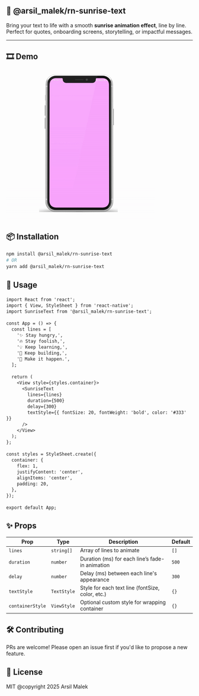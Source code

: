 ## 🌅 @arsil_malek/rn-sunrise-text

Bring your text to life with a smooth **sunrise animation effect**, line by line.  
Perfect for quotes, onboarding screens, storytelling, or impactful messages.

---

## 🎞 Demo
![Toast Demo](https://github.com/CodArsh/rn-sunrise-text/blob/master/assets/demo.gif)

## 📦 Installation

```bash
npm install @arsil_malek/rn-sunrise-text
# OR
yarn add @arsil_malek/rn-sunrise-text
```

## 🚀 Usage
``` tsx
import React from 'react';
import { View, StyleSheet } from 'react-native';
import SunriseText from '@arsil_malek/rn-sunrise-text';

const App = () => {
  const lines = [
    '✨ Stay hungry,',
    '🔥 Stay foolish,',
    '💡 Keep learning,',
    '🚀 Keep building,',
    '🌈 Make it happen.',
  ];

  return (
    <View style={styles.container}>
      <SunriseText
        lines={lines}
        duration={500}
        delay={300}
        textStyle={{ fontSize: 20, fontWeight: 'bold', color: '#333' }}
      />
    </View>
  );
};

const styles = StyleSheet.create({
  container: {
    flex: 1,
    justifyContent: 'center',
    alignItems: 'center',
    padding: 20,
  },
});

export default App;
```

## ✨ Props
| Prop             | Type        | Description                                      | Default |
| ---------------- | ----------- | ------------------------------------------------ | ------- |
| `lines`          | `string[]`  | Array of lines to animate                        | `[]`    |
| `duration`       | `number`    | Duration (ms) for each line’s fade-in animation  | `500`   |
| `delay`          | `number`    | Delay (ms) between each line's appearance        | `300`   |
| `textStyle`      | `TextStyle` | Style for each text line (fontSize, color, etc.) | `{}`    |
| `containerStyle` | `ViewStyle` | Optional custom style for wrapping container     | `{}`    |


## 🛠️ Contributing
PRs are welcome! Please open an issue first if you'd like to propose a new feature.

## 📄 License
MIT @copyright 2025 Arsil Malek
